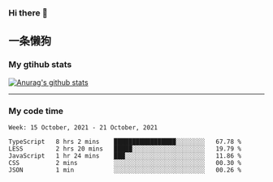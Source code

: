 ### Hi there 👋

## 一条懒狗
<!--
**kiss-me-quickly/kiss-me-quickly** is a ✨ _special_ ✨ repository because its `README.md` (this file) appears on your GitHub profile.

Here are some ideas to get you started:

- 🔭 I’m currently working on ...
- 🌱 I’m currently learning ...
- 👯 I’m looking to collaborate on ...
- 🤔 I’m looking for help with ...
- 💬 Ask me about ...
- 📫 How to reach me: ...
- 😄 Pronouns: ...
- ⚡ Fun fact: ...
-->


### My gtihub stats

[![Anurag's github stats](https://github-readme-stats.vercel.app/api?username=kiss-me-quickly)](https://github.com/anuraghazra/github-readme-stats)

***

### My code time

<!--START_SECTION:waka-->
```text
Week: 15 October, 2021 - 21 October, 2021

TypeScript   8 hrs 2 mins    █████████████████░░░░░░░░   67.78 % 
LESS         2 hrs 20 mins   █████░░░░░░░░░░░░░░░░░░░░   19.79 % 
JavaScript   1 hr 24 mins    ███░░░░░░░░░░░░░░░░░░░░░░   11.86 % 
CSS          2 mins          ░░░░░░░░░░░░░░░░░░░░░░░░░   00.30 % 
JSON         1 min           ░░░░░░░░░░░░░░░░░░░░░░░░░   00.26 % 
```
<!--END_SECTION:waka-->
